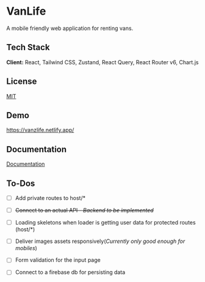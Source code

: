 # VanLife

A mobile friendly web application for renting vans.

## Tech Stack

**Client:** React, Tailwind CSS, Zustand, React Query, React Router v6, Chart.js

## License

[MIT](https://choosealicense.com/licenses/mit/)

## Demo

https://vanzlife.netlify.app/

## Documentation

[Documentation](https://linktodocumentation)

## To-Dos

- [ ] Add private routes to host/\*

- [ ] ~~Connect to an actual API - _Backend to be implemented_~~

- [ ] Loading skeletons when loader is getting user data for protected routes (host/\*)

- [ ] Deliver images assets responsively(_Currently only good enough for mobiles_)

- [ ] Form validation for the input page

- [ ] Connect to a firebase db for persisting data
